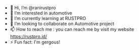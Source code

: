- 👋 Hi, I’m @ranirustpro
- 👀 I’m interested in automotive
- 🌱 I’m currently learning at RUSTPRO
- 💞️ I’m looking to collaborate on Automotive project
- 📫 How to reach me : you can reach me by visit my website https://rustpro.id/
- ⚡ Fun fact: I'm gergous!

<!---
ranirustpro/ranirustpro is a ✨ special ✨ repository because its `README.md` (this file) appears on your GitHub profile.
You can click the Preview link to take a look at your changes.
--->
